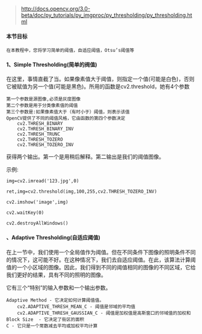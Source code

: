 >http://docs.opencv.org/3.0-beta/doc/py_tutorials/py_imgproc/py_thresholding/py_thresholding.html

#### 本节目标
```
在本教程中，您将学习简单的阈值，自适应阈值，Otsu’s阈值等
```

#### 1、Simple Thresholding(简单的阀值)

在这里，事情直截了当。如果像素值大于阈值，则指定一个值(可能是白色)，否则它被赋值为另一个值(可能是黑色)。所用的函数是cv2.threshold，她有4个参数
```
第一个参数是源图像,必须是灰度图像
第二个参数是用于分类像素值的阈值
第三个参数是:如果像素值大于（有时小于）阈值，则表示该值
OpenCV提供了不同的阈值风格，它由函数的第四个参数决定
    cv2.THRESH_BINARY
    cv2.THRESH_BINARY_INV
    cv2.THRESH_TRUNC
    cv2.THRESH_TOZERO
    cv2.THRESH_TOZERO_INV
```

获得两个输出。第一个是用稍后解释。第二输出是我们的阈值图像。

示例:
```
img=cv2.imread('123.jpg',0)

ret,img=cv2.threshold(img,100,255,cv2.THRESH_TOZERO_INV)

cv2.imshow('image',img)

cv2.waitKey(0)

cv2.destroyAllWindows()
```

#### 、Adaptive Thresholding(自适应阈值)

在上一节中，我们使用一个全局值作为阈值。但在不同条件下图像的照明条件不同的情况下，这可能不好。在这种情况下，我们去自适应阈值。在此，该算法计算阈值的一个小区域的图像。因此，我们得到不同的阈值相同的图像的不同区域，它给我们更好的结果，具有不同的照明的图像。

它有三个“特别”的输入参数和一个输出参数。
```
Adaptive Method - 它决定如何计算阈值值。
    cv2.ADAPTIVE_THRESH_MEAN_C - 阈值是邻域的平均值
    cv2.ADAPTIVE_THRESH_GAUSSIAN_C - 阈值是加权值是高斯窗口的邻域值的加权和
Block Size  - 它决定了街区的面积
C - 它只是一个常数减去平均或加权平均计算

```











